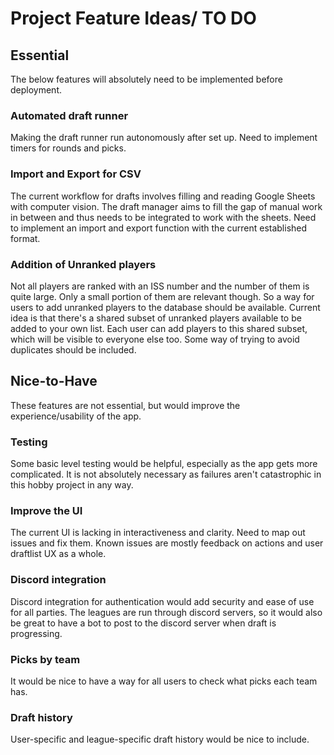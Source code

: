 # Project Feature Ideas/ TO DO

## Essential

The below features will absolutely need to be implemented before deployment.

### Automated draft runner

Making the draft runner run autonomously after set up. Need to implement timers for rounds and picks.

### Import and Export for CSV

The current workflow for drafts involves filling and reading Google Sheets with computer vision. The draft manager aims to fill the gap of manual work in between and thus needs to be integrated to work with the sheets. Need to implement an import and export function with the current established format.

### Addition of Unranked players

Not all players are ranked with an ISS number and the number of them is quite large. Only a small portion of them are relevant though. So a way for users to add unranked players to the database should be available. Current idea is that there's a shared subset of unranked players available to be added to your own list. Each user can add players to this shared subset, which will be visible to everyone else too. Some way of trying to avoid duplicates should be included.

## Nice-to-Have

These features are not essential, but would improve the experience/usability of the app.

### Testing

Some basic level testing would be helpful, especially as the app gets more complicated. It is not absolutely necessary as failures aren't catastrophic in this hobby project in any way.

### Improve the UI

The current UI is lacking in interactiveness and clarity. Need to map out issues and fix them. Known issues are mostly feedback on actions and user draftlist UX as a whole.

### Discord integration

Discord integration for authentication would add security and ease of use for all parties. The leagues are run through discord servers, so it would also be great to have a bot to post to the discord server when draft is progressing.

### Picks by team

It would be nice to have a way for all users to check what picks each team has.

### Draft history

User-specific and league-specific draft history would be nice to include.

